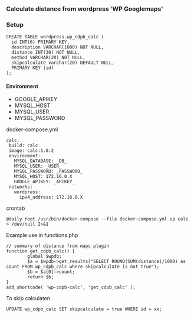 ### Calculate distance from wordpress 'WP Googlemaps'

### Setup

```
CREATE TABLE wordpress.wp_cdpb_calc (
  id INT(6) PRIMARY KEY,
  description VARCHAR(1000) NOT NULL,
  distance INT(30) NOT NULL,
  method VARCHAR(20) NOT NULL,
  skipcalculate varchar(20) DEFAULT NULL,
  PRIMARY KEY (id)
);
```

#### Environment
- GOOGLE_APIKEY
- MYSQL_HOST
- MYSQL_USER
- MYSQL_PASSWORD

docker-compose.yml
```
calc:
 build: calc
 image: calc:1.0.2
 environment:
   MYSQL_DATABASE: _DB_
   MYSQL_USER: _USER_
   MYSQL_PASSWORD: _PASSWORD_
   MYSQL_HOST: 172.16.0.X
   GOOGLE_APIKEY: _APIKEY_
 networks:
   wordpress:
     ipv4_address: 172.16.0.X
```

crontab
```
@daily root /usr/bin/docker-compose --file docker-compose.yml up calc > /dev/null 2>&1

```

Example use in functions.php
```
// summary of distance from maps plugin
function get_cdpb_calc() {
        global $wpdb;
        $a = $wpdb->get_results("SELECT ROUND(SUM(distance)/1000) as count FROM wp_cdpb_calc where skipcalculate is not true");
        $b = $a[0]->count;
        return $b;
}
add_shortcode( 'wp-cdpb-calc', 'get_cdpb_calc' );
```

To skip calculaten
```
UPDATE wp_cdpb_calc SET skipcalculate = true WHERE id = xx;
```
